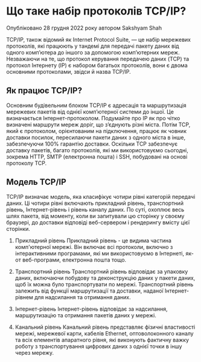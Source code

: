# Що таке набір протоколів TCP/IP?

Опубліковано 28 грудня 2022 року автором Sakshyam Shah

TCP/IP, також відомий як Internet Protocol Suite, — це набір мережевих протоколів, які працюють у тандемі для передачі пакету даних від одного комп’ютера до іншого за допомогою комп’ютерних мереж. Незважаючи на те, що протокол керування передачею даних (TCP) та протокол Інтернету (IP) є ​​набором багатьох протоколів, вони є двома основними протоколами, звідси й назва TCP/IP.

## Як працює TCP/IP?

Основним будівельним блоком TCP/IP є адресація та маршрутизація мережевих пакетів від однієї комп’ютерної системи до іншої. Це визначається Інтернет-протоколом. Подумайте про IP як про чітко визначені маршрути мереж доріг, що з’єднують різні міста. Потім TCP, який є протоколом, орієнтованим на підключення, працює як човник доставки посилок, пересилаючи пакети даних з одного міста в інше, забезпечуючи 100% гарантію доставки. Оскільки TCP забезпечує доставку пакетів, багато протоколів, які ми використовуємо сьогодні, зокрема HTTP, SMTP (електронна пошта) і SSH, побудовані на основі протоколу TCP.

## Модель TCP/IP

TCP/IP визначає модель, яка класифікує чотири рівні категорій передачі даних. Ці чотири рівні включають прикладний рівень, транспортний рівень, Інтернет-рівень і рівень каналу даних. По суті, охоплює весь шлях пакета, від моменту, коли ви запитували цю сторінку у своєму браузері, до доставки відповіді веб-сервером і рендерингу вмісту цієї сторінки.

1. Прикладний рівень
Прикладний рівень - це видима частина комп'ютерної мережі. Він включає всі протоколи, включно з інтерактивними програмами, які ми використовуємо в Інтернеті, як-от веб-програми, електронна пошта тощо.

2. Транспортний рівень
Транспортний рівень відповідає за упаковку даних, включаючи побудову та деконструкцію даних у пакети даних, щоб їх можна було транспортувати по мережі. Транспортний рівень залежить від функції маршрутизації та доставки, наданої Інтернет-рівнем для надсилання та отримання даних.

3. Інтернет-рівень
Інтернет-рівень відповідає за надсилання, маршрутизацію та отримання пакетів даних у мережі.

4. Канальний рівень
Канальний рівень представляє фізичні властивості мережі, мережевої карти, кабелів Ethernet, оптоволоконного каналу та всіх елементів апаратного рівня, які виконують фактичну важку роботу з транспортування цифрових даних з однієї точки в іншу через мережу.